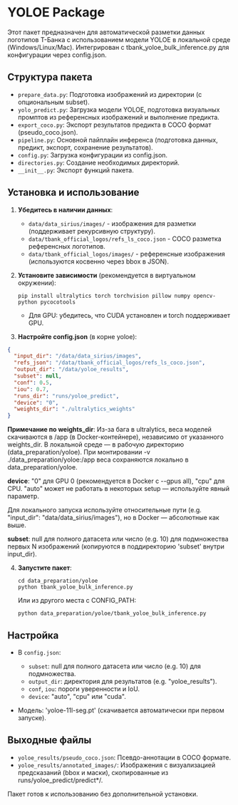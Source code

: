 # YOLOE Package

Этот пакет предназначен для автоматической разметки данных логотипов Т-Банка с использованием модели YOLOE в локальной среде (Windows/Linux/Mac). Интегрирован с tbank_yoloe_bulk_inference.py для конфигурации через config.json.

## Структура пакета

- `prepare_data.py`: Подготовка изображений из директории (с опциональным subset).
- `yolo_predict.py`: Загрузка модели YOLOE, подготовка визуальных промптов из референсных изображений и выполнение предикта.
- `export_coco.py`: Экспорт результатов предикта в COCO формат (pseudo_coco.json).
- `pipeline.py`: Основной пайплайн инференса (подготовка данных, предикт, экспорт, сохранение результатов).
- `config.py`: Загрузка конфигурации из config.json.
- `directories.py`: Создание необходимых директорий.
- `__init__.py`: Экспорт функций пакета.

## Установка и использование

1. **Убедитесь в наличии данных**:
   - `data/data_sirius/images/` - изображения для разметки (поддерживает рекурсивную структуру).
   - `data/tbank_official_logos/refs_ls_coco.json` - COCO разметка референсных логотипов.
   - `data/tbank_official_logos/images/` - референсные изображения (используются косвенно через bbox в JSON).

2. **Установите зависимости** (рекомендуется в виртуальном окружении):
   ```
   pip install ultralytics torch torchvision pillow numpy opencv-python pycocotools
   ```
   - Для GPU: убедитесь, что CUDA установлен и torch поддерживает GPU.

3. **Настройте config.json** (в корне yoloe):
```json
{
  "input_dir": "/data/data_sirius/images",
  "refs_json": "/data/tbank_official_logos/refs_ls_coco.json",
  "output_dir": "/data/yoloe_results",
  "subset": null,
  "conf": 0.5,
  "iou": 0.7,
  "runs_dir": "runs/yoloe_predict",
  "device": "0",
  "weights_dir": "./ultralytics_weights"
}
```

**Примечание по weights_dir**: Из-за бага в ultralytics, веса моделей скачиваются в /app (в Docker-контейнере), независимо от указанного weights_dir. В локальной среде — в рабочую директорию (data_preparation/yoloe). При монтировании -v ./data_preparation/yoloe:/app веса сохраняются локально в data_preparation/yoloe.

**device**: "0" для GPU 0 (рекомендуется в Docker с --gpus all), "cpu" для CPU. "auto" может не работать в некоторых setup — используйте явный параметр.

Для локального запуска используйте относительные пути (e.g. "input_dir": "data/data_sirius/images"), но в Docker — абсолютные как выше.

**subset**: null для полного датасета или число (e.g. 10) для подмножества первых N изображений (копируются в поддиректорию 'subset' внутри input_dir).

4. **Запустите пакет**:
   ```
   cd data_preparation/yoloe
   python tbank_yoloe_bulk_inference.py
   ```
   Или из другого места с CONFIG_PATH:
   ```
   python data_preparation/yoloe/tbank_yoloe_bulk_inference.py
   ```

## Настройка

- В `config.json`:
  - `subset`: null для полного датасета или число (e.g. 10) для подмножества.
  - `output_dir`: директория для результатов (e.g. "yoloe_results").
  - `conf`, `iou`: пороги уверенности и IoU.
  - `device`: "auto", "cpu" или "cuda".

- Модель: 'yoloe-11l-seg.pt' (скачивается автоматически при первом запуске).

## Выходные файлы

- `yoloe_results/pseudo_coco.json`: Псевдо-аннотации в COCO формате.
- `yoloe_results/annotated_images/`: Изображения с визуализацией предсказаний (bbox и маски), скопированные из runs/yoloe_predict/predict*/.

Пакет готов к использованию без дополнительной установки.
